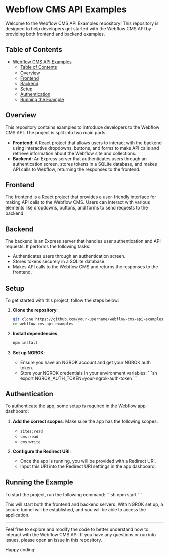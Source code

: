 # Webflow CMS API Examples

Welcome to the Webflow CMS API Examples repository! This repository is designed to help developers get started with the Webflow CMS API by providing both frontend and backend examples.

## Table of Contents

- [Webflow CMS API Examples](#webflow-cms-api-examples)
  - [Table of Contents](#table-of-contents)
  - [Overview](#overview)
  - [Frontend](#frontend)
  - [Backend](#backend)
  - [Setup](#setup)
  - [Authentication](#authentication)
  - [Running the Example](#running-the-example)

## Overview

This repository contains examples to introduce developers to the Webflow CMS API. The project is split into two main parts:

- **Frontend**: A React project that allows users to interact with the backend using interactive dropdowns, buttons, and forms to make API calls and retrieve information about the Webflow site and collections.
- **Backend**: An Express server that authenticates users through an authentication screen, stores tokens in a SQLite database, and makes API calls to Webflow, returning the responses to the frontend.

## Frontend

The frontend is a React project that provides a user-friendly interface for making API calls to the Webflow CMS. Users can interact with various elements like dropdowns, buttons, and forms to send requests to the backend.

## Backend

The backend is an Express server that handles user authentication and API requests. It performs the following tasks:

- Authenticates users through an authentication screen.
- Stores tokens securely in a SQLite database.
- Makes API calls to the Webflow CMS and returns the responses to the frontend.

## Setup

To get started with this project, follow the steps below:

1. **Clone the repository**:

   ```sh
   git clone https://github.com/your-username/webflow-cms-api-examples.git
   cd webflow-cms-api-examples
   ```

2. **Install dependencies**:

   ```sh
   npm install
   ```

3. **Set up NGROK**:
   - Ensure you have an NGROK account and get your NGROK auth token.
   - Store your NGROK credentials in your environment variables:
     \`\`\`sh
     export NGROK_AUTH_TOKEN=your-ngrok-auth-token
     \`\`\`

## Authentication

To authenticate the app, some setup is required in the Webflow app dashboard:

1. **Add the correct scopes**: Make sure the app has the following scopes:

   - `sites:read`
   - `cms:read`
   - `cms:write`

2. **Configure the Redirect URI**:
   - Once the app is running, you will be provided with a Redirect URI.
   - Input this URI into the Redirect URI settings in the app dashboard.

## Running the Example

To start the project, run the following command:
\`\`\`sh
npm start
\`\`\`

This will start both the frontend and backend servers. With NGROK set up, a secure tunnel will be established, and you will be able to access the application.

---

Feel free to explore and modify the code to better understand how to interact with the Webflow CMS API. If you have any questions or run into issues, please open an issue in this repository.

Happy coding!
